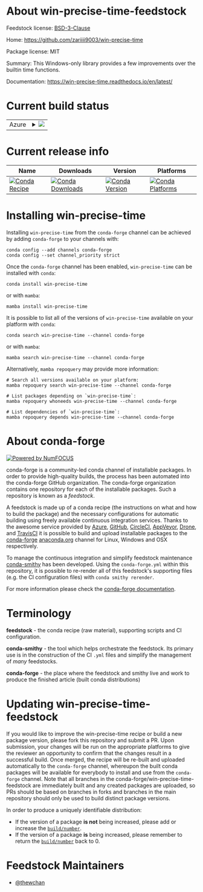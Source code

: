 About win-precise-time-feedstock
================================

Feedstock license: [BSD-3-Clause](https://github.com/conda-forge/win-precise-time-feedstock/blob/main/LICENSE.txt)

Home: https://github.com/zariiii9003/win-precise-time

Package license: MIT

Summary: This Windows-only library provides a few improvements over the builtin time functions.

Documentation: https://win-precise-time.readthedocs.io/en/latest/

Current build status
====================


<table>
    
  <tr>
    <td>Azure</td>
    <td>
      <details>
        <summary>
          <a href="https://dev.azure.com/conda-forge/feedstock-builds/_build/latest?definitionId=21204&branchName=main">
            <img src="https://dev.azure.com/conda-forge/feedstock-builds/_apis/build/status/win-precise-time-feedstock?branchName=main">
          </a>
        </summary>
        <table>
          <thead><tr><th>Variant</th><th>Status</th></tr></thead>
          <tbody><tr>
              <td>win_64_python3.10.____cpython</td>
              <td>
                <a href="https://dev.azure.com/conda-forge/feedstock-builds/_build/latest?definitionId=21204&branchName=main">
                  <img src="https://dev.azure.com/conda-forge/feedstock-builds/_apis/build/status/win-precise-time-feedstock?branchName=main&jobName=win&configuration=win%20win_64_python3.10.____cpython" alt="variant">
                </a>
              </td>
            </tr><tr>
              <td>win_64_python3.11.____cpython</td>
              <td>
                <a href="https://dev.azure.com/conda-forge/feedstock-builds/_build/latest?definitionId=21204&branchName=main">
                  <img src="https://dev.azure.com/conda-forge/feedstock-builds/_apis/build/status/win-precise-time-feedstock?branchName=main&jobName=win&configuration=win%20win_64_python3.11.____cpython" alt="variant">
                </a>
              </td>
            </tr><tr>
              <td>win_64_python3.8.____cpython</td>
              <td>
                <a href="https://dev.azure.com/conda-forge/feedstock-builds/_build/latest?definitionId=21204&branchName=main">
                  <img src="https://dev.azure.com/conda-forge/feedstock-builds/_apis/build/status/win-precise-time-feedstock?branchName=main&jobName=win&configuration=win%20win_64_python3.8.____cpython" alt="variant">
                </a>
              </td>
            </tr><tr>
              <td>win_64_python3.9.____cpython</td>
              <td>
                <a href="https://dev.azure.com/conda-forge/feedstock-builds/_build/latest?definitionId=21204&branchName=main">
                  <img src="https://dev.azure.com/conda-forge/feedstock-builds/_apis/build/status/win-precise-time-feedstock?branchName=main&jobName=win&configuration=win%20win_64_python3.9.____cpython" alt="variant">
                </a>
              </td>
            </tr>
          </tbody>
        </table>
      </details>
    </td>
  </tr>
</table>

Current release info
====================

| Name | Downloads | Version | Platforms |
| --- | --- | --- | --- |
| [![Conda Recipe](https://img.shields.io/badge/recipe-win--precise--time-green.svg)](https://anaconda.org/conda-forge/win-precise-time) | [![Conda Downloads](https://img.shields.io/conda/dn/conda-forge/win-precise-time.svg)](https://anaconda.org/conda-forge/win-precise-time) | [![Conda Version](https://img.shields.io/conda/vn/conda-forge/win-precise-time.svg)](https://anaconda.org/conda-forge/win-precise-time) | [![Conda Platforms](https://img.shields.io/conda/pn/conda-forge/win-precise-time.svg)](https://anaconda.org/conda-forge/win-precise-time) |

Installing win-precise-time
===========================

Installing `win-precise-time` from the `conda-forge` channel can be achieved by adding `conda-forge` to your channels with:

```
conda config --add channels conda-forge
conda config --set channel_priority strict
```

Once the `conda-forge` channel has been enabled, `win-precise-time` can be installed with `conda`:

```
conda install win-precise-time
```

or with `mamba`:

```
mamba install win-precise-time
```

It is possible to list all of the versions of `win-precise-time` available on your platform with `conda`:

```
conda search win-precise-time --channel conda-forge
```

or with `mamba`:

```
mamba search win-precise-time --channel conda-forge
```

Alternatively, `mamba repoquery` may provide more information:

```
# Search all versions available on your platform:
mamba repoquery search win-precise-time --channel conda-forge

# List packages depending on `win-precise-time`:
mamba repoquery whoneeds win-precise-time --channel conda-forge

# List dependencies of `win-precise-time`:
mamba repoquery depends win-precise-time --channel conda-forge
```


About conda-forge
=================

[![Powered by
NumFOCUS](https://img.shields.io/badge/powered%20by-NumFOCUS-orange.svg?style=flat&colorA=E1523D&colorB=007D8A)](https://numfocus.org)

conda-forge is a community-led conda channel of installable packages.
In order to provide high-quality builds, the process has been automated into the
conda-forge GitHub organization. The conda-forge organization contains one repository
for each of the installable packages. Such a repository is known as a *feedstock*.

A feedstock is made up of a conda recipe (the instructions on what and how to build
the package) and the necessary configurations for automatic building using freely
available continuous integration services. Thanks to the awesome service provided by
[Azure](https://azure.microsoft.com/en-us/services/devops/), [GitHub](https://github.com/),
[CircleCI](https://circleci.com/), [AppVeyor](https://www.appveyor.com/),
[Drone](https://cloud.drone.io/welcome), and [TravisCI](https://travis-ci.com/)
it is possible to build and upload installable packages to the
[conda-forge](https://anaconda.org/conda-forge) [anaconda.org](https://anaconda.org/)
channel for Linux, Windows and OSX respectively.

To manage the continuous integration and simplify feedstock maintenance
[conda-smithy](https://github.com/conda-forge/conda-smithy) has been developed.
Using the ``conda-forge.yml`` within this repository, it is possible to re-render all of
this feedstock's supporting files (e.g. the CI configuration files) with ``conda smithy rerender``.

For more information please check the [conda-forge documentation](https://conda-forge.org/docs/).

Terminology
===========

**feedstock** - the conda recipe (raw material), supporting scripts and CI configuration.

**conda-smithy** - the tool which helps orchestrate the feedstock.
                   Its primary use is in the construction of the CI ``.yml`` files
                   and simplify the management of *many* feedstocks.

**conda-forge** - the place where the feedstock and smithy live and work to
                  produce the finished article (built conda distributions)


Updating win-precise-time-feedstock
===================================

If you would like to improve the win-precise-time recipe or build a new
package version, please fork this repository and submit a PR. Upon submission,
your changes will be run on the appropriate platforms to give the reviewer an
opportunity to confirm that the changes result in a successful build. Once
merged, the recipe will be re-built and uploaded automatically to the
`conda-forge` channel, whereupon the built conda packages will be available for
everybody to install and use from the `conda-forge` channel.
Note that all branches in the conda-forge/win-precise-time-feedstock are
immediately built and any created packages are uploaded, so PRs should be based
on branches in forks and branches in the main repository should only be used to
build distinct package versions.

In order to produce a uniquely identifiable distribution:
 * If the version of a package **is not** being increased, please add or increase
   the [``build/number``](https://docs.conda.io/projects/conda-build/en/latest/resources/define-metadata.html#build-number-and-string).
 * If the version of a package **is** being increased, please remember to return
   the [``build/number``](https://docs.conda.io/projects/conda-build/en/latest/resources/define-metadata.html#build-number-and-string)
   back to 0.

Feedstock Maintainers
=====================

* [@thewchan](https://github.com/thewchan/)

